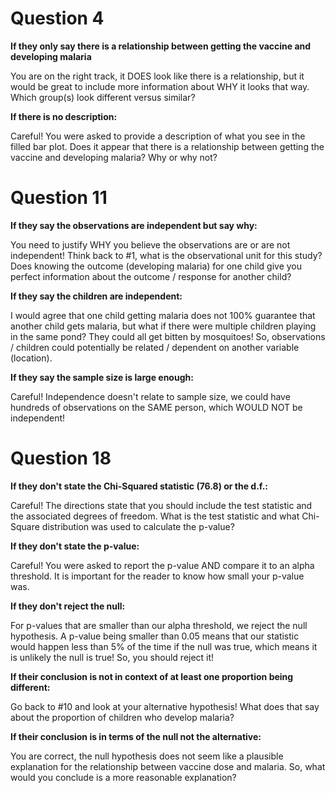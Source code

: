 
# Question 4

__If they only say there is a relationship between getting the vaccine and developing malaria__

You are on the right track, it DOES look like there is a relationship, but it would be great to include more information about WHY it looks that way. Which group(s) look different versus similar?

__If there is no description:__

Careful! You were asked to provide a description of what you see in the filled bar plot. Does it appear that there is a relationship between getting the vaccine and developing malaria? Why or why not?

# Question 11

__If they say the observations are independent but say why:__

You need to justify WHY you believe the observations are or are not independent! Think back to #1, what is the observational unit for this study? Does knowing the outcome (developing malaria) for one child give you perfect information about the outcome / response for another child? 

__If they say the children are independent:__

I would agree that one child getting malaria does not 100% guarantee that another child gets malaria, but what if there were multiple children playing in the same pond? They could all get bitten by mosquitoes! So, observations / children could potentially be related / dependent on another variable (location).   

__If they say the sample size is large enough:__

Careful! Independence doesn't relate to sample size, we could have hundreds of observations on the SAME person, which WOULD NOT be independent!


# Question 18 

__If they don't state the Chi-Squared statistic (76.8) or the d.f.:__

Careful! The directions state that you should include the test statistic and the associated degrees of freedom. What is the test statistic and what Chi-Square distribution was used to calculate the p-value?

__If they don't state the p-value:__

Careful! You were asked to report the p-value AND compare it to an alpha threshold. It is important for the reader to know how small your p-value was. 

__If they don't reject the null:__

For p-values that are smaller than our alpha threshold, we reject the null hypothesis. A p-value being smaller than 0.05 means that our statistic would happen less than 5% of the time if the null was true, which means it is unlikely the null is true! So, you should reject it! 

__If their conclusion is not in context of at least one proportion being different:__

Go back to #10 and look at your alternative hypothesis! What does that say about the proportion of children who develop malaria? 

__If their conclusion is in terms of the null not the alternative:__

You are correct, the null hypothesis does not seem like a plausible explanation for the relationship between vaccine dose and malaria. So, what would you conclude is a more reasonable explanation?

